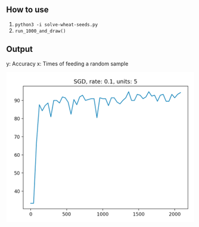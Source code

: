 ## How to use

1. `python3 -i solve-wheat-seeds.py`
2. `run_1000_and_draw()`

## Output

y: Accuracy
x: Times of feeding a random sample

![](wheat.png)
